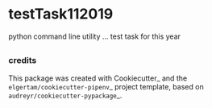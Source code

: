 
# testTask112019

python  command line utility ... test task for this year


## 


### credits

This package was created with Cookiecutter_ and the `elgertam/cookiecutter-pipenv`_ project template, based on `audreyr/cookiecutter-pypackage`_.
